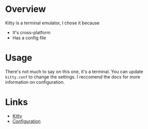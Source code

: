# Overview

Kitty is a terminal emulator, I chose it because
- It's cross-platform
- Has a config file

# Usage

There's not much to say on this one, it's a terminal. You can update `kitty.conf` to change the settings. I reccomend the docs for more information on configuration.

# Links

- [Kitty](https://sw.kovidgoyal.net/kitty/)
- [Configuration](https://sw.kovidgoyal.net/kitty/conf/#fonts)
